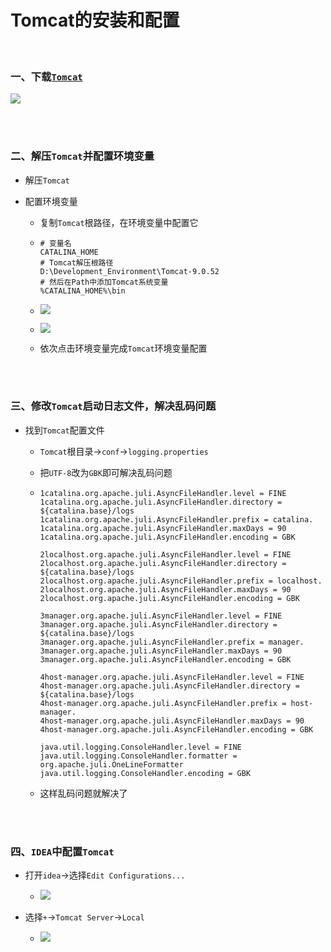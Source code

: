 # Tomcat的安装和配置

<br>

### 一、下载[`Tomcat`](https://tomcat.apache.org/download-90.cgi)

![](https://github.com/im-dashan/Notes/raw/main/软件环境/Images/Tomcat/2021-09-19_170056.png)

<br>

<br>

### 二、解压`Tomcat`并配置环境变量

- 解压`Tomcat`

- 配置环境变量

  - 复制`Tomcat`根路径，在环境变量中配置它

  - ```shell
    # 变量名
    CATALINA_HOME
    # Tomcat解压根路径
    D:\Development_Environment\Tomcat-9.0.52
    # 然后在Path中添加Tomcat系统变量
    %CATALINA_HOME%\bin
    ```

  - ![](https://github.com/im-dashan/Notes/raw/main/软件环境/Images/Tomcat/2021-09-19_170703.png)

  - ![](https://github.com/im-dashan/Notes/raw/main/软件环境/Images/Tomcat/2021-09-19_171301.png)

  - 依次点击环境变量完成`Tomcat`环境变量配置

<br>

<br>

### 三、修改`Tomcat`启动日志文件，解决乱码问题

- 找到`Tomcat`配置文件

  - `Tomcat`根目录→`conf`→`logging.properties`

  - 把`UTF-8`改为`GBK`即可解决乱码问题

  - ```shell
    1catalina.org.apache.juli.AsyncFileHandler.level = FINE
    1catalina.org.apache.juli.AsyncFileHandler.directory = ${catalina.base}/logs
    1catalina.org.apache.juli.AsyncFileHandler.prefix = catalina.
    1catalina.org.apache.juli.AsyncFileHandler.maxDays = 90
    1catalina.org.apache.juli.AsyncFileHandler.encoding = GBK
    
    2localhost.org.apache.juli.AsyncFileHandler.level = FINE
    2localhost.org.apache.juli.AsyncFileHandler.directory = ${catalina.base}/logs
    2localhost.org.apache.juli.AsyncFileHandler.prefix = localhost.
    2localhost.org.apache.juli.AsyncFileHandler.maxDays = 90
    2localhost.org.apache.juli.AsyncFileHandler.encoding = GBK
    
    3manager.org.apache.juli.AsyncFileHandler.level = FINE
    3manager.org.apache.juli.AsyncFileHandler.directory = ${catalina.base}/logs
    3manager.org.apache.juli.AsyncFileHandler.prefix = manager.
    3manager.org.apache.juli.AsyncFileHandler.maxDays = 90
    3manager.org.apache.juli.AsyncFileHandler.encoding = GBK
    
    4host-manager.org.apache.juli.AsyncFileHandler.level = FINE
    4host-manager.org.apache.juli.AsyncFileHandler.directory = ${catalina.base}/logs
    4host-manager.org.apache.juli.AsyncFileHandler.prefix = host-manager.
    4host-manager.org.apache.juli.AsyncFileHandler.maxDays = 90
    4host-manager.org.apache.juli.AsyncFileHandler.encoding = GBK
    
    java.util.logging.ConsoleHandler.level = FINE
    java.util.logging.ConsoleHandler.formatter = org.apache.juli.OneLineFormatter
    java.util.logging.ConsoleHandler.encoding = GBK
    ```

  - 这样乱码问题就解决了

<br>

<br>

### 四、`IDEA`中配置`Tomcat`

- 打开`idea`→选择`Edit Configurations...`
  - ![](https://github.com/im-dashan/Notes/raw/main/软件环境/Images/Tomcat/2021-09-19_174752.png)

- 选择`+`→`Tomcat Server`→`Local`
  - ![](https://github.com/im-dashan/Notes/raw/main/软件环境/Images/Tomcat/2021-09-19_175354.png)

